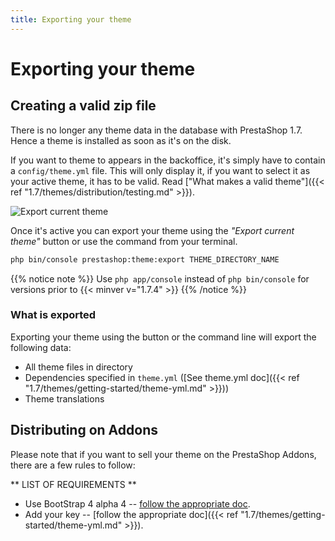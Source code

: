 ```yaml
---
title: Exporting your theme
---
```


# Exporting your theme

## Creating a valid zip file

There is no longer any theme data in the database with PrestaShop 1.7. Hence a theme is installed as soon as
it's on the disk.

If you want to theme to appears in the backoffice, it's simply have to contain a `config/theme.yml` file.
This will only display it, if you want to select it as your active theme, it has to be valid. Read ["What
makes a valid theme"]({{< ref "1.7/themes/distribution/testing.md" >}}).


![Export current theme](../img/export-current-theme.png)

Once it's active you can export your theme using the _"Export current theme"_ button or use the command
from your terminal.

```bash
php bin/console prestashop:theme:export THEME_DIRECTORY_NAME
```

{{% notice note %}}
Use `php app/console` instead of `php bin/console` for versions prior to {{< minver v="1.7.4" >}}
{{% /notice %}}

### What is exported

Exporting your theme using the button or the command line will export the following data:

* All theme files in directory
* Dependencies specified in `theme.yml` ([See theme.yml doc]({{< ref "1.7/themes/getting-started/theme-yml.md" >}}))
* Theme translations

## Distributing on Addons

Please note that if you want to sell your theme on the PrestaShop Addons, there are a few rules to follow:

** LIST OF REQUIREMENTS **

* Use BootStrap 4 alpha 4 -- [follow the appropriate doc](https://github.com/twbs/bootstrap/tree/v4.0.0-alpha.4/docs).
* Add your key -- [follow the appropriate doc]({{< ref "1.7/themes/getting-started/theme-yml.md" >}}).
